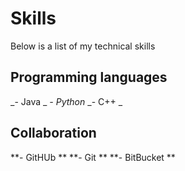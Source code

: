 # Skills

Below is a list of my technical skills

## Programming languages
_- Java _
_- Python_
_- C++ _

## Collaboration
**- GitHUb **
**- Git **
**- BitBucket **
